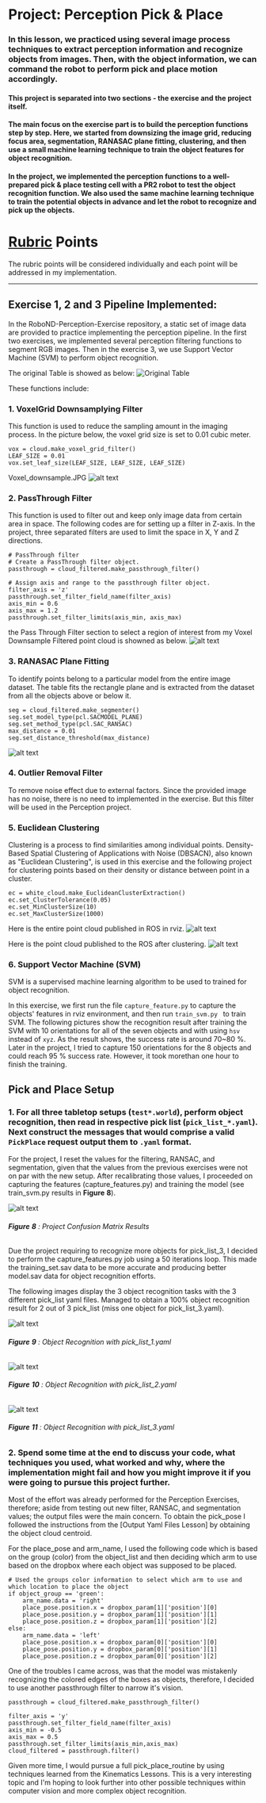 
# Project: Perception Pick & Place
### In this lesson, we practiced using several image process techniques to extract perception information and recognize objects from images. Then, with the object information, we can command the robot to perform pick and place motion accordingly.

#### This project is separated into two sections - the exercise and the project itself.

#### The main focus on the exercise part is to build the perception functions step by step. Here, we started from downsizing the image grid, reducing focus area, segmentation, RANASAC plane fitting, clustering, and then use a small machine learning technique to train the object features for object recognition.

#### In the project, we implemented the perception functions to a well-prepared pick & place testing cell with a PR2 robot to test the object recognition function. We also used the same machine learning technique to train the potential objects in advance and let the robot to recognize and pick up the objects.

[//]: # (Image References)

[image1]: ./misc_images/voxel_downsample.JPG
[image2]: ./misc_images/pass_through_filter.JPG
[image3]: ./misc_images/exercise_2_objects.JPG
[image4]: ./misc_images/exercise_2_cluster.JPG
[image5]: ./misc_images/exercise_3_capture.JPG
[image6]: ./misc_images/exercise_3_SVM_training.JPG
[image7]: ./misc_images/exercise_3_object_recognition.JPG
[image8]: ./misc_images/train_svm_graph.JPG
[image9]: ./misc_images/recognition_rviz_1.JPG
[image10]: ./misc_images/recognition_rviz_2.JPG
[image11]: ./misc_images/recognition_rviz_3.JPG
[image12]: ./misc_images/original_table.JPG
[image13]: ./misc_images/exercise_1_inliers.JPG
[image14]: ./misc_images/exercise_1_outliers.JPG

# [Rubric](https://review.udacity.com/#!/rubrics/1067/view) Points
The rubric points will be considered individually and each point will be addressed in my implementation.  

---

## Exercise 1, 2 and 3 Pipeline Implemented:
In the RoboND-Perception-Exercise repository, a static set of image data are provided to practice implementing the perception pipeline. In the first two exercises, we implemented several perception filtering functions to segment RGB images. Then in the exercise 3, we use Support Vector Machine (SVM) to perform object recognition.


The original Table is showed as below:
![Original Table][image12]

These functions include:

### 1. VoxelGrid Downsamplying Filter
This function is used to reduce the sampling amount in the imaging process. In the picture below, the voxel grid size is set to 0.01 cubic meter.

```
vox = cloud.make_voxel_grid_filter()
LEAF_SIZE = 0.01
vox.set_leaf_size(LEAF_SIZE, LEAF_SIZE, LEAF_SIZE)
```

Voxel_downsample.JPG 
![alt text][image1]

### 2. PassThrough Filter
This function is used to filter out and keep only image data from certain area in space. The following codes are for setting up a filter in Z-axis. In the project, three separated filters are used to limit the space in X, Y and Z directions.

```
# PassThrough filter
# Create a PassThrough filter object.
passthrough = cloud_filtered.make_passthrough_filter()

# Assign axis and range to the passthrough filter object.
filter_axis = 'z'
passthrough.set_filter_field_name(filter_axis)
axis_min = 0.6
axis_max = 1.2
passthrough.set_filter_limits(axis_min, axis_max)
```

the Pass Through Filter section to select a region of interest from my Voxel Downsample Filtered point cloud is showned as below.
![alt text][image2]


### 3. RANASAC Plane Fitting
To identify points belong to a particular model from the entire image dataset.
The table fits the rectangle plane and is extracted from the dataset from all the objects above or below it.

```
seg = cloud_filtered.make_segmenter()
seg.set_model_type(pcl.SACMODEL_PLANE)
seg.set_method_type(pcl.SAC_RANSAC)
max_distance = 0.01
seg.set_distance_threshold(max_distance)
```
![alt text][image13]

### 4. Outlier Removal Filter
To remove noise effect due to external factors. Since the provided image has no noise, there is no need to implemented in the exercise. But this filter will be used in the Perception project.

### 5. Euclidean Clustering
Clustering is a process to find similarities among individual points.
Density-Based Spatial Clustering of Applications with Noise (DBSACN), also known as "Euclidean Clustering", is used in this exercise and the following project for clustering points based on their density or distance between point in a cluster.

```sf
ec = white_cloud.make_EuclideanClusterExtraction()
ec.set_ClusterTolerance(0.05)
ec.set_MinClusterSize(10)
ec.set_MaxClusterSize(1000)
```
Here is the entire point cloud published in ROS in rviz.
![alt text][image3]

Here is the point cloud published to the ROS after clustering.
![alt text][image4]


### 6. Support Vector Machine (SVM)
SVM is a supervised machine learning algorithm to be used to trained for object recognition.

In this exercise, we first run the file `capture_feature.py` to capture the objects' features in rviz environment, and then run `train_svm.py ` to train SVM. The following pictures show the recognition result after training the SVM with 10 orientations for all of the seven objects and with using `hsv` instead of `xyz`. As the result shows, the success rate is around 70~80 %. Later in the project, I tried to capture 150 orientations for the 8 objects and could reach 95 % success rate. However, it took morethan one hour to finish the training.

## Pick and Place Setup

### 1. For all three tabletop setups (`test*.world`), perform object recognition, then read in respective pick list (`pick_list_*.yaml`). Next construct the messages that would comprise a valid `PickPlace` request output them to `.yaml` format.

For the project, I reset the values for the filtering, RANSAC, and segmentation, given that the values from the previous exercises were not on par with the new setup. After recalibrating those values, I proceeded on capturing the features (capture_features.py) and training the model (see train_svm.py results in **Figure**  **8**).

![alt text][image6]
###### **Figure**  **8** : Project Confusion Matrix Results

Due the project requiring to recognize more objects for pick_list_3, I decided to perform the capture_features.py job using a 50 iterations loop. This made the training_set.sav data to be more accurate and producing better model.sav data for object recognition efforts. 

The following images display the 3 object recognition tasks with the 3 different pick_list yaml files. Managed to obtain a 100% object recognition result for 2 out of 3 pick_list (miss one object for pick_list_3.yaml).

![alt text][image9]
###### **Figure**  **9** : Object Recognition with pick_list_1.yaml

![alt text][image10]
###### **Figure**  **10** : Object Recognition with pick_list_2.yaml

![alt text][image11]
###### **Figure**  **11** : Object Recognition with pick_list_3.yaml


### 2. Spend some time at the end to discuss your code, what techniques you used, what worked and why, where the implementation might fail and how you might improve it if you were going to pursue this project further.

Most of the effort was already performed for the Perception Exercises, therefore; aside from testing out new filter, RANSAC, and segmentation values; the output files were the main concern. To obtain the pick_pose I followed the instructions from the [Output Yaml Files Lesson] by obtaining the object cloud centroid. 

For the place_pose and arm_name, I used the following code which is based on the group (color) from the object_list and then deciding which arm to use based on the dropbox where each object was supposed to be placed.

    # Used the groups color information to select which arm to use and which location to place the object
    if object_group == 'green':
        arm_name.data = 'right'
        place_pose.position.x = dropbox_param[1]['position'][0]
        place_pose.position.y = dropbox_param[1]['position'][1]
        place_pose.position.z = dropbox_param[1]['position'][2]
    else:
        arm_name.data = 'left'
        place_pose.position.x = dropbox_param[0]['position'][0]
        place_pose.position.y = dropbox_param[0]['position'][1]
        place_pose.position.z = dropbox_param[0]['position'][2]

One of the troubles I came across, was that the model was mistakenly recognizing the colored edges of the boxes as objects, therefore, I decided to use another passthrough filter to narrow it's vision. 

    passthrough = cloud_filtered.make_passthrough_filter()

    filter_axis = 'y'
    passthrough.set_filter_field_name(filter_axis)
    axis_min = -0.5
    axis_max = 0.5
    passthrough.set_filter_limits(axis_min,axis_max)
    cloud_filtered = passthrough.filter()
	
Given more time, I would pursue a full pick_place_routine by using techniques learned from the Kinematics Lessons. This is a very interesting topic and I'm hoping to look further into other possible techniques within computer vision and more complex object recognition.

